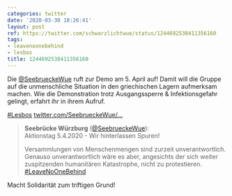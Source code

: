 ```yaml
---
categories: twitter
date: '2020-03-30 18:26:41'
layout: post
ref: https://twitter.com/schwarzlichtwue/status/1244692538411356160
tags:
- leavenoonebehind
- lesbos
title: 1244692538411356160
---
```

Die [@SeebrueckeWue](https://twitter.com/SeebrueckeWue) ruft zur Demo am 5. April auf! Damit will die Gruppe auf die unmenschliche Situation in den griechischen Lagern aufmerksam machen. Wie die Demonstration trotz Ausgangssperre &amp; Infektionsgefahr gelingt, erfahrt ihr in ihrem Aufruf.



[#Lesbos](/t/lesbos) [twitter.com/SeebrueckeWue/…](https://twitter.com/SeebrueckeWue/status/1244689156099448832)
> <b>Seebrücke Würzburg</b> ([@SeebrueckeWue](https://twitter.com/SeebrueckeWue)):  
>Aktionstag 5.4.2020 - Wir hinterlassen Spuren!  
>  
>  
>  
>Versammlungen von Menschenmengen sind zurzeit unverantwortlich. Genauso unverantwortlich wäre es aber, angesichts der sich weiter zuspitzenden humanitären Katastrophe, nicht zu protestieren.  [#LeaveNoOneBehind](/t/leavenoonebehind)   


Macht Solidarität zum triftigen Grund!